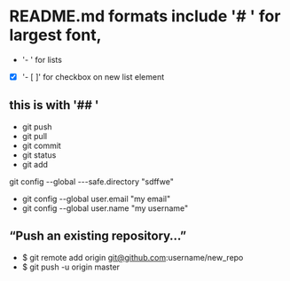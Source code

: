 # README.md formats include '# ' for largest font,
- '- ' for lists
- [x] '- [ ]' for checkbox on new list element

## this is with '## '


- git push
- git pull
- git commit
- git status
- git add

git config --global ---safe.directory "sdffwe"


- git config --global user.email "my email"
- git config --global user.name "my username"



## “Push an existing repository…”

- $ git remote add origin git@github.com:username/new_repo
- $ git push -u origin master
